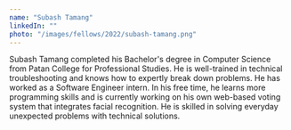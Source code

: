```yaml
---
name: "Subash Tamang"
linkedIn: ""
photo: "/images/fellows/2022/subash-tamang.png"
---
```


Subash Tamang completed his Bachelor's degree in Computer Science from Patan College for Professional Studies. He is well-trained in technical troubleshooting and knows how to expertly break down problems. He has worked as a Software Engineer intern. In his free time, he learns more programming skills and is currently working on his own web-based voting system that integrates facial recognition. He is skilled in solving everyday unexpected problems with technical solutions.
